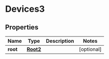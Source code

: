 

# Devices3

## Properties

Name | Type | Description | Notes
------------ | ------------- | ------------- | -------------
**root** | [**Root2**](Root2.md) |  |  [optional]



